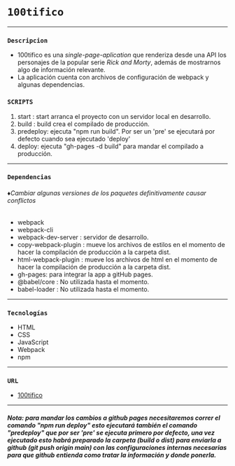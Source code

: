 # `100tifico`
---
### `Descripcion`
+ 100tifico es una *single-page-aplication* que renderiza desde una API los personajes de la popular serie *Rick and Morty*, además de mostrarnos algo de información relevante.
+ La aplicación cuenta con archivos de configuración de webpack y algunas dependencias.

### `SCRIPTS` 
1. start : start arranca el proyecto con un servidor local en desarrollo.
2. build : build crea el compilado de producción.
3. predeploy: ejecuta "npm run build". Por ser un 'pre' se ejecutará por defecto cuando sea ejecutado 'deploy'
4. deploy: ejecuta "gh-pages -d build" para mandar el compilado a producción.
---

### `Dependencias`
###### ♦*Cambiar algunas versiones de los paquetes definitivamente causar conflictos*
+ webpack
+ webpack-cli
+ webpack-dev-server : servidor de desarrollo.
+ copy-webpack-plugin : mueve los archivos de estilos en el momento de hacer la compilación de producción a la carpeta dist.
+ html-webpack-plugin : mueve los archivos de html en el momento de hacer la compilación de producción a la carpeta dist.
+ gh-pages: para integrar la app a gitHub pages.
+ @babel/core : No utilizada hasta el momento.
+ babel-loader : No utilizada hasta el momento.
---
### `Tecnologías`
- HTML
- CSS
- JavaScript
- Webpack
- npm
---

### `URL`
- [100tifico](https://thhomasgt99.github.io/100tifico/)
---

##### Nota: para mandar los cambios a github pages necesitaremos correr el comando "npm run deploy" esto ejecutará también el comando "predeploy" que por ser 'pre' se ejecuta primero por defecto, una vez ejecutado esto habrá preparado la carpeta (build o dist) para enviarla a github (git push origin main) con las configuraciones internas necesarias para que github entienda como tratar la información y donde ponerla.
